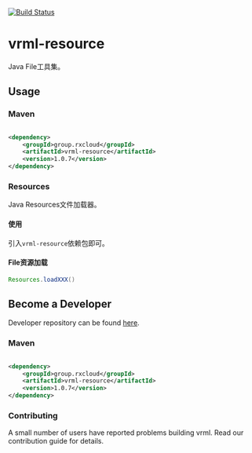 [![Build Status](https://travis-ci.org/vavr-io/vavr-gson.svg?branch=master)](https://travis-ci.org/vavr-io/vavr-gson)

# vrml-resource

Java File工具集。

## Usage

### Maven

```xml

<dependency>
    <groupId>group.rxcloud</groupId>
    <artifactId>vrml-resource</artifactId>
    <version>1.0.7</version>
</dependency>
```

### Resources

Java Resources文件加载器。

#### 使用

引入`vrml-resource`依赖包即可。

#### File资源加载

```java
Resources.loadXXX()
```

## Become a Developer

Developer repository can be found [here](https://github.com/kevinten10/vrml/tree/develop/vrml-resource).

### Maven

```xml

<dependency>
    <groupId>group.rxcloud</groupId>
    <artifactId>vrml-resource</artifactId>
    <version>1.0.7</version>
</dependency>
```

### Contributing

A small number of users have reported problems building vrml. Read our contribution guide for details.